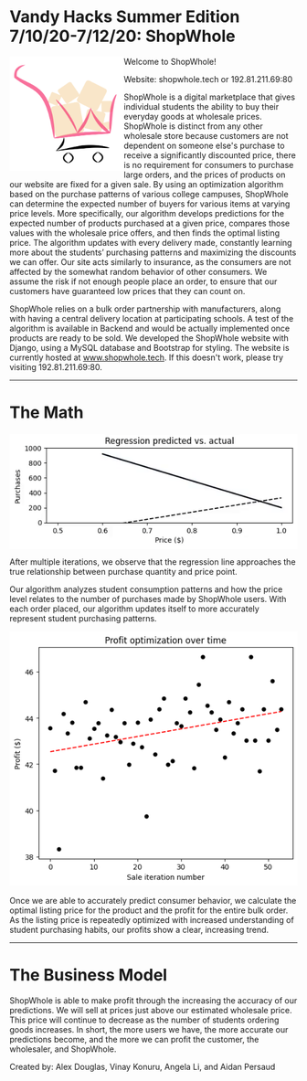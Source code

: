 # Vandy Hacks Summer Edition 7/10/20-7/12/20: ShopWhole

<img align="left" width="200" height="200" src="https://github.com/adouglas24/ShopWhole/blob/master/boga-project/static/shopwhole-transparent.png"> 


Welcome to ShopWhole!

Website: shopwhole.tech or 192.81.211.69:80

ShopWhole is a digital marketplace that gives individual students the ability to buy their everyday goods at wholesale prices. ShopWhole is distinct from any other wholesale store because customers are not dependent on someone else's purchase to receive a significantly discounted price, there is no requirement for consumers to purchase large orders, and the prices of products on our website are fixed for a given sale. By using an optimization algorithm based on the purchase patterns of various college campuses, ShopWhole can determine the expected number of buyers for various items at varying price levels. More specifically, our algorithm develops predictions for the expected number of products purchased at a given price, compares those values with the wholesale price offers, and then finds the optimal listing price. The algorithm updates with every delivery made, constantly learning more about the students’ purchasing patterns and maximizing the discounts we can offer. Our site acts similarly to insurance, as the consumers are not affected by the somewhat random behavior of other consumers. We assume the risk if not enough people place an order, to ensure that our customers have guaranteed low prices that they can count on. 

ShopWhole relies on a bulk order partnership with manufacturers, along with having a central delivery location at participating schools. 
A test of the algorithm is available in Backend and would be actually implemented once products are ready to be sold. We developed the ShopWhole website with Django, using a MySQL database and Bootstrap for styling. The website is currently hosted at www.shopwhole.tech. If this doesn't work, please try visiting 192.81.211.69:80.

<hr>

<h1>The Math</h1>
<p align="center">
<img align="center" src="https://github.com/adouglas24/ShopWhole/blob/master/boga-project/static/visualization.gif">
</p>

After multiple iterations, we observe that the regression line approaches the true relationship between purchase quantity and price point.


Our algorithm analyzes student consumption patterns and how the price level relates to the number of purchases made by ShopWhole users. With each order placed, our algorithm updates itself to more accurately represent student purchasing patterns.

<p align="center">
<img src="https://github.com/adouglas24/ShopWhole/blob/master/boga-project/static/profitoptimization.png">
</p>

Once we are able to accurately predict consumer behavior, we calculate the optimal listing price for the product and the profit for the entire bulk order. As the listing price is repeatedly optimized with increased understanding of student purchasing habits, our profits show a clear, increasing trend.
<hr>

<h1>The Business Model</h1>
ShopWhole is able to make profit through the increasing the accuracy of our predictions. We will sell at prices just above our estimated wholesale price. This price will continue to decrease as the number of students ordering goods increases. In short, the more users we have, the more accurate our predictions become, and the more we can profit the customer, the wholesaler, and ShopWhole.


Created by: Alex Douglas, Vinay Konuru, Angela Li, and Aidan Persaud
